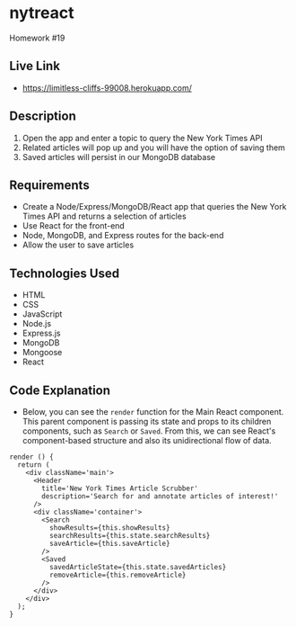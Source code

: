 # nytreact
Homework #19

## Live Link
 - https://limitless-cliffs-99008.herokuapp.com/

## Description
1. Open the app and enter a topic to query the New York Times API
2. Related articles will pop up and you will have the option of saving them
3. Saved articles will persist in our MongoDB database

## Requirements
- Create a Node/Express/MongoDB/React app that queries the New York Times API and returns a selection of articles
- Use React for the front-end
- Node, MongoDB, and Express routes for the back-end
- Allow the user to save articles

## Technologies Used
- HTML
- CSS
- JavaScript
- Node.js
- Express.js
- MongoDB
- Mongoose
- React

## Code Explanation
- Below, you can see the `render` function for the Main React component. This parent component is passing its state and props to its children components, such as `Search` or `Saved`. From this, we can see React's component-based structure and also its unidirectional flow of data.

```
render () {
  return (
    <div className='main'>
      <Header
        title='New York Times Article Scrubber'
        description='Search for and annotate articles of interest!'
      />
      <div className='container'>
        <Search
          showResults={this.showResults}
          searchResults={this.state.searchResults}
          saveArticle={this.saveArticle}
        />
        <Saved
          savedArticleState={this.state.savedArticles}
          removeArticle={this.removeArticle}
        />
      </div>
    </div>
  );
}
```